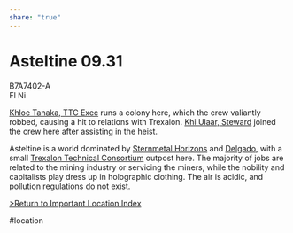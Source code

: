 ```yaml
---
share: "true"
---
```

# Asteltine 09.31  
B7A7402-A  
Fl Ni  
  
[Khloe Tanaka, TTC Exec](../Contacts/KhloeTanaka.md) runs a colony here, which the crew valiantly robbed, causing a hit to relations with Trexalon. [Khi Ulaar, Steward](../Crew/KhiUlaar.md) joined the crew here after assisting in the heist.  
  
Asteltine is a world dominated by [Sternmetal Horizons](SternmetalHorizons.md) and [Delgado](DelgadoTradingLIC.md), with a small [Trexalon Technical Consortium](TrexalonTechnicalConsortium.md) outpost here. The majority of jobs are related to the mining industry or servicing the miners, while the nobility and capitalists play dress up in holographic clothing. The air is acidic, and pollution regulations do not exist.  
  
[>Return to Important Location Index](../JumpLog.md#important-locations)  
  
#location